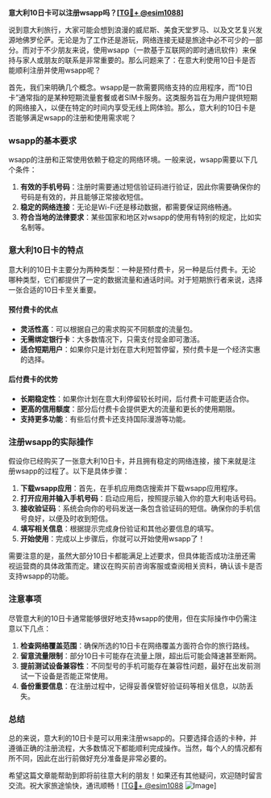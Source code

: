 **意大利10日卡可以注册wsapp吗？[[TG💪+ @esim1088](https://t.me/s/esim1088)]**

说到意大利旅行，大家可能会想到浪漫的威尼斯、美食天堂罗马、以及文艺复兴发源地佛罗伦萨。无论是为了工作还是游玩，网络连接无疑是旅途中必不可少的一部分。而对于不少朋友来说，使用wsapp（一款基于互联网的即时通讯软件）来保持与家人或朋友的联系是非常重要的。那么问题来了：在意大利使用10日卡是否能顺利注册并使用wsapp呢？

首先，我们来明确几个概念。wsapp是一款需要网络支持的应用程序，而“10日卡”通常指的是某种短期流量套餐或者SIM卡服务。这类服务旨在为用户提供短期的网络接入，以便在特定的时间内享受无线上网体验。那么，意大利的10日卡是否能够满足wsapp的注册和使用需求呢？

### wsapp的基本要求

wsapp的注册和正常使用依赖于稳定的网络环境。一般来说，wsapp需要以下几个条件：

1. **有效的手机号码**：注册时需要通过短信验证码进行验证，因此你需要确保你的号码是有效的，并且能够正常接收短信。
2. **稳定的网络连接**：无论是Wi-Fi还是移动数据，都需要保证网络畅通。
3. **符合当地的法律要求**：某些国家和地区对wsapp的使用有特别的规定，比如实名制等。

### 意大利10日卡的特点

意大利的10日卡主要分为两种类型：一种是预付费卡，另一种是后付费卡。无论哪种类型，它们都提供了一定的数据流量和通话时间。对于短期旅行者来说，选择一张合适的10日卡至关重要。

#### 预付费卡的优点
- **灵活性高**：可以根据自己的需求购买不同额度的流量包。
- **无需绑定银行卡**：大多数情况下，只需支付现金即可激活。
- **适合短期用户**：如果你只是计划在意大利短暂停留，预付费卡是一个经济实惠的选择。

#### 后付费卡的优势
- **长期稳定性**：如果你计划在意大利停留较长时间，后付费卡可能更适合你。
- **更高的信用额度**：部分后付费卡会提供更大的流量和更长的使用期限。
- **支持更多功能**：有些后付费卡还支持国际漫游等功能。

### 注册wsapp的实际操作

假设你已经购买了一张意大利10日卡，并且拥有稳定的网络连接，接下来就是注册wsapp的过程了。以下是具体步骤：

1. **下载wsapp应用**：首先，在手机应用商店搜索并下载wsapp应用程序。
2. **打开应用并输入手机号码**：启动应用后，按照提示输入你的意大利电话号码。
3. **接收验证码**：系统会向你的号码发送一条包含验证码的短信。确保你的手机信号良好，以便及时收到短信。
4. **填写相关信息**：根据提示完成身份验证和其他必要信息的填写。
5. **开始使用**：完成以上步骤后，你就可以开始使用wsapp了！

需要注意的是，虽然大部分10日卡都能满足上述要求，但具体能否成功注册还需视运营商的具体政策而定。建议在购买前咨询客服或查阅相关资料，确认该卡是否支持wsapp的功能。

### 注意事项

尽管意大利的10日卡通常能够很好地支持wsapp的使用，但在实际操作中仍需注意以下几点：

1. **检查网络覆盖范围**：确保所选的10日卡在网络覆盖方面符合你的旅行路线。
2. **留意流量限制**：部分10日卡可能存在流量上限，超出后可能会降速甚至断网。
3. **提前测试设备兼容性**：不同型号的手机可能存在兼容性问题，最好在出发前测试一下设备是否能正常使用。
4. **备份重要信息**：在注册过程中，记得妥善保管好验证码等相关信息，以防丢失。

### 总结

总的来说，意大利的10日卡是可以用来注册wsapp的。只要选择合适的卡种，并遵循正确的注册流程，大多数情况下都能顺利完成操作。当然，每个人的情况都有所不同，因此在出行前做好充分准备是非常必要的。

希望这篇文章能帮助到即将前往意大利的朋友！如果还有其他疑问，欢迎随时留言交流。祝大家旅途愉快，通讯顺畅！[[TG💪+ @esim1088](https://t.me/s/esim1088) ![Image](https://i.postimg.cc/4NQfJmqS/Snipaste-2025-05-13-00-14-12.png)]